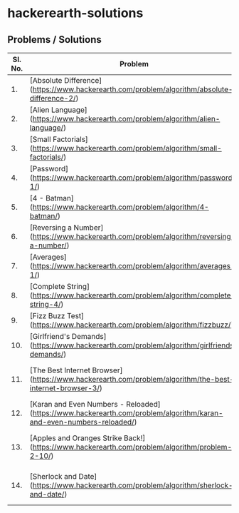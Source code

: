 # hackerearth-solutions

## Problems / Solutions

| Sl. No.  | Problem | Language(s) Solved |
| ------------- | ------------- | ------------- |
| 1. | [Absolute Difference] (https://www.hackerearth.com/problem/algorithm/absolute-difference-2/)  | [Java] (https://github.com/ausshadu/hackerearth-solutions/blob/master/Practice/Absolute%20Difference/java/AbsoluteDifference.java) |
| 2. | [Alien Language] (https://www.hackerearth.com/problem/algorithm/alien-language/)  | [Java] (https://github.com/ausshadu/hackerearth-solutions/blob/master/Practice/Alien%20Language/java/AlienLanguage.java) |
| 3. | [Small Factorials] (https://www.hackerearth.com/problem/algorithm/small-factorials/) | [Java] (https://github.com/ausshadu/hackerearth-solutions/blob/master/Practice/Small%20Factorials/java/SmallFactorials.java) |
| 4. | [Password] (https://www.hackerearth.com/problem/algorithm/password-1/) | [Java] (https://github.com/ausshadu/hackerearth-solutions/blob/master/Practice/Password/java/Password.java) |
| 5. | [4 - Batman] (https://www.hackerearth.com/problem/algorithm/4-batman/) | [Java] (https://github.com/ausshadu/hackerearth-solutions/blob/master/Practice/Batman%204/java/BatmanFour.java) |
| 6. | [Reversing a Number] (https://www.hackerearth.com/problem/algorithm/reversing-a-number/) | [Java] (https://github.com/ausshadu/hackerearth-solutions/blob/master/Practice/Reverse%20a%20Number/java/ReverseNumber.java) |
| 7. | [Averages] (https://www.hackerearth.com/problem/algorithm/averages-1/) | [Java] (https://github.com/ausshadu/hackerearth-solutions/blob/master/Practice/Averages/java/Averages.java) |
| 8. | [Complete String] (https://www.hackerearth.com/problem/algorithm/complete-string-4/) | [Java] (https://github.com/ausshadu/hackerearth-solutions/blob/master/Practice/Complete%20String/java/CompleteString.java) |
| 9. | [Fizz Buzz Test] (https://www.hackerearth.com/problem/algorithm/fizzbuzz/) | [Java] (https://github.com/ausshadu/hackerearth-solutions/blob/master/Practice/Fizz%20Buzz%20Test/java/FizzBuzz.java) |
| 10. | [Girlfriend's Demands] (https://www.hackerearth.com/problem/algorithm/girlfriends-demands/) | [Java] (https://github.com/ausshadu/hackerearth-solutions/blob/master/Practice/Girlfriend%20Demands/java/GirlFriendDemands.java) |
| 11. | [The Best Internet Browser] (https://www.hackerearth.com/problem/algorithm/the-best-internet-browser-3/) | [C#] (https://github.com/ausshadu/hackerearth-solutions/blob/master/Practice/The%20Best%20Internet%20Browser/csharp/BestInternetBrowser.cs), [Java] (https://github.com/ausshadu/hackerearth-solutions/blob/master/Practice/The%20Best%20Internet%20Browser/java/BestInternetBrowser.java) |
| 12. | [Karan and Even Numbers - Reloaded] (https://www.hackerearth.com/problem/algorithm/karan-and-even-numbers-reloaded/) | [Java] (https://github.com/ausshadu/hackerearth-solutions/blob/master/Practice/Karan%20and%20Even%20Numbers/java/KaranEvenNumbers.java) |
| 13. | [Apples and Oranges Strike Back!] (https://www.hackerearth.com/problem/algorithm/problem-2-10/) | [C++] (https://github.com/ausshadu/hackerearth-solutions/blob/master/Practice/Apples%20and%20Oranges/cpp/appleorange.cpp), [Java] (https://github.com/ausshadu/hackerearth-solutions/blob/master/Practice/Apples%20and%20Oranges/java/AppleOrange.java) |
| 14. | [Sherlock and Date] (https://www.hackerearth.com/problem/algorithm/sherlock-and-date/) | [PHP] (https://github.com/ausshadu/hackerearth-solutions/blob/master/Practice/Sherlock%20and%20Date/php/sherlock_date.php), [Java] (https://github.com/ausshadu/hackerearth-solutions/blob/master/Practice/Sherlock%20and%20Date/java/SherlockDate.java) |